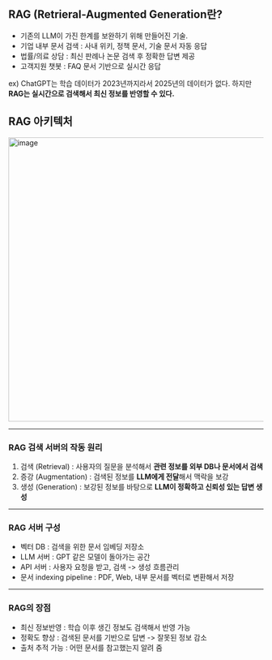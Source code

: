 ## RAG (Retrieral-Augmented Generation란?
- 기존의 LLM이 가진 한계를 보완하기 위해 만들어진 기술.
- 기업 내부 문서 검색 : 사내 위키, 정책 문서, 기술 문서 자동 응답
- 법률/의료 상담 : 최신 판례나 논문 검색 후 정확한 답변 제공
- 고객지원 챗봇 : FAQ 문서 기반으로 실시간 응답

ex) ChatGPT는 학습 데이터가 2023년까지라서 2025년의 데이터가 없다. 
하지만 **RAG는 실시간으로 검색해서 최신 정보를 반영할 수 있다.**

## RAG 아키텍처 

<img width="1053" height="560" alt="image" src="https://github.com/user-attachments/assets/3027ff8e-3763-4b0e-97f6-38ef403e84ba" />

---

### RAG 검색 서버의 작동 원리
1. 검색 (Retrieval)    : 사용자의 질문을 분석해서 **관련 정보를 외부 DB나 문서에서 검색**
2. 증강 (Augmentation) : 검색된 정보를 **LLM에게 전달**해서 맥락을 보강 
3. 생성 (Generation)   : 보강된 정보를 바탕으로 **LLM이 정확하고 신뢰성 있는 답변 생성**

---

### RAG 서버 구성
- 벡터 DB : 검색을 위한 문서 임베딩 저장소 
- LLM 서버 : GPT 같은 모델이 돌아가는 공간
- API 서버 : 사용자 요청을 받고, 검색 -> 생성 흐름관리
- 문서 indexing pipeline : PDF, Web, 내부 문서를 벡터로 변환해서 저장

---

### RAG의 장점
- 최신 정보반영 : 학습 이후 생긴 정보도 검색해서 반영 가능
- 정확도 향상 : 검색된 문서를 기반으로 답변 -> 잘못된 정보 감소
- 출처 추적 가능 : 어떤 문서를 참고했는지 알려 줌 
